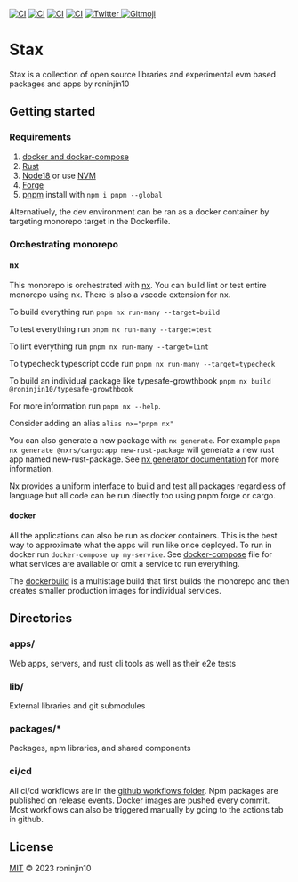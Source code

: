 [![CI](https://github.com/roninjin10/stax/actions/workflows/tests.yml/badge.svg)](https://github.com/roninjin10/stax/actions/workflows/tests.yml)
[![CI](https://github.com/roninjin10/stax/actions/workflows/lint.yml/badge.svg)](https://github.com/roninjin10/stax/actions/workflows/lint.yml)
[![CI](https://github.com/roninjin10/stax/actions/workflows/typecheck.yml/badge.svg)](https://github.com/roninjin10/stax/actions/workflows/typecheck.yml)
[![CI](https://github.com/roninjin10/stax/actions/workflows/docker.yml/badge.svg)](https://github.com/roninjin10/stax/actions/workflows/docker.yml)
<a href="https://twitter.com/fucory">
<img alt="Twitter" src="https://img.shields.io/twitter/url.svg?label=%40fucory&style=social&url=https%3A%2F%2Ftwitter.com%2Ffucory" />
</a>
<a href="https://gitmoji.dev">
<img
    src="https://img.shields.io/badge/gitmoji-%20😜%20😍-FFDD67.svg?style=flat-square"
    alt="Gitmoji"
  />
</a>

# Stax

Stax is a collection of open source libraries and experimental evm based packages and apps by roninjin10

## Getting started

### Requirements

1. [docker and docker-compose](https://docs.docker.com/get-docker/)
2. [Rust](https://www.rust-lang.org/tools/install)
3. [Node18](https://nodejs.org/en/) or use [NVM](https://github.com/nvm-sh/nvm)
4. [Forge](https://github.com/foundry-rs/forge-std/tree/eb980e1d4f0e8173ec27da77297ae411840c8ccb)
5. [pnpm](https://pnpm.io) install with `npm i pnpm --global`

Alternatively, the dev environment can be ran as a docker container by targeting monorepo target in the Dockerfile.

### Orchestrating monorepo

#### nx

This monorepo is orchestrated with [nx](https://nx.dev/). You can build lint or test entire monorepo using nx. There is also a vscode extension for nx.

To build everything run `pnpm nx run-many --target=build`

To test everything run `pnpm nx run-many --target=test`

To lint everything run `pnpm nx run-many --target=lint`

To typecheck typescript code run `pnpm nx run-many --target=typecheck`

To build an individual package like typesafe-growthbook `pnpm nx build @roninjin10/typesafe-growthbook`

For more information run `pnpm nx --help`.

Consider adding an alias `alias nx="pnpm nx"`

You can also generate a new package with `nx generate`. For example `pnpm nx generate @nxrs/cargo:app new-rust-package` will generate a new rust app named new-rust-package. See [nx generator documentation](https://nx.dev/plugin-features/use-code-generators) for more information.

Nx provides a uniform interface to build and test all packages regardless of language but all code can be run directly too using pnpm forge or cargo.

#### docker

All the applications can also be run as docker containers. This is the best way to approximate what the apps will run like once deployed. To run in docker run `docker-compose up my-service`. See [docker-compose](https://github.com/roninjin10/stax/blob/main/docker-compose.yml) file for what services are available or omit a service to run everything.

The [dockerbuild](https://github.com/roninjin10/stax/blob/main/Dockerfile) is a multistage build that first builds the monorepo and then creates smaller production images for individual services.

## Directories

### apps/

Web apps, servers, and rust cli tools as well as their e2e tests

### lib/

External libraries and git submodules

### packages/\*

Packages, npm libraries, and shared components

### ci/cd

All ci/cd workflows are in the [github workflows folder](https://github.com/roninjin10/stax/tree/main/.github/workflows). Npm packages are published on release events. Docker images are pushed every commit. Most workflows can also be triggered manually by going to the actions tab in github.

## License

[MIT](LICENSE) © 2023 roninjin10
